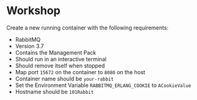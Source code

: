 #  Workshop

Create a new running container with the following requirements:

- RabbitMQ 
- Version 3.7
- Contains the Management Pack
- Should run in an interactive terminal
- Should remove itself when stopped
- Map port ```15672``` on the container to ```8080``` on the host
- Container name should be ```your-rabbit```
- Set the Environment Variable ```RABBITMQ_ERLANG_COOKIE``` to ```ACookieValue```
- Hostname should be ```101Rabbit```
